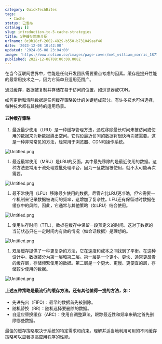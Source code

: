```yaml
---
category: QuickTechBites
tags:
  - Cache
status: 已发布
catalog: []
slug: introduction-to-5-cache-strategies
title: 5种缓存策略介绍
urlname: 8c9b18cf-2602-4829-b550-b731049aaf46
date: '2023-12-08 10:42:00'
updated: '2024-05-08 23:04:00'
image: 'https://www.notion.so/images/page-cover/met_william_morris_1877_willow.jpg'
published: 2022-12-08T08:00:00.000Z
---
```


在当今互联网世界中，性能是任何开发团队需要重点考虑的因素。缓存是提升性能的最常用技术之一，因为它简单且适用范围广。


通过缓存，数据被复制并存储在易于访问的位置，如浏览器或CDN。


如何更新和清除数据是任何缓存策略设计的关键组成部分。有许多技术可供选择，每种技术都有其独特的适用场景。


#### 五种缓存策略

1. 最近最少使用（LRU）是一种缓存管理方法，通过移除最长时间未被访问或使用的数据来为新数据腾出空间。它假设最近访问的数据将很快再次被需要。这是一种非常常见的方法，经常用于浏览器、CDN和操作系统。

![Untitled.png](https://prod-files-secure.s3.us-west-2.amazonaws.com/5d24fe63-e567-4804-86f9-9fdc62e13082/74494354-3dc7-4fc2-be3e-7e15913b3f24/Untitled.png?X-Amz-Algorithm=AWS4-HMAC-SHA256&X-Amz-Content-Sha256=UNSIGNED-PAYLOAD&X-Amz-Credential=ASIAZI2LB466Q3PGRYSP%2F20250304%2Fus-west-2%2Fs3%2Faws4_request&X-Amz-Date=20250304T053902Z&X-Amz-Expires=3600&X-Amz-Security-Token=IQoJb3JpZ2luX2VjEK7%2F%2F%2F%2F%2F%2F%2F%2F%2F%2FwEaCXVzLXdlc3QtMiJHMEUCIQCpuTc6cxG0XPd9ep2zVAP8HXCWx3T7ad3X8R87qHDJHgIgYOAa%2BJRjrA%2BaO0VlbNEn6B588e2v7ch3UbfigKZ86fQqiAQI5%2F%2F%2F%2F%2F%2F%2F%2F%2F%2F%2FARAAGgw2Mzc0MjMxODM4MDUiDBebqghWUoHy88FdKircA6HAb7x327OdchP7mCjAnJ9Bv7qXykpSkcoEwBXYnTBZiVbca9Y%2BYUueaS73mp22IJvSRrE31F7yuYer9irLLrrT21ak16ov5vVBu%2BjwLTBsh2V6s6CbuqLBWVTAf7H5%2Fd2mZaghXfC2KQJTsfnhYAuntXWaFlTD%2B5vAQEUta9sOkyzv1JcLPJrr1jV%2BYrIJykyvHOynsxslHGOW2tvwgBnAjlXUODHhLXhl8%2BaPDP1Pob5Z4v2dnt6j7zErYRBh3XaDc6r5Y8xl0vfkpnwDUlTzZ%2F1ka4yBBPXCWyQHD9Ahiyr69UJ9GkLCF8JHMTobDKh%2BSXO5eG2V%2F9zarl7g%2Fq4%2B3lsJI8I6cb3JQM1aCvqo97xSK%2FUTEhn1hc219NSRExvovwY2w%2B2hWDiVdMVcVciXMT8o5jTGhFrFaKF1lT6WBc%2BrZVwHCqp8XyLbSb%2FMTaHYEZzL06QsC%2FYl39YptyOCBgSAv9P9N%2B886HNDEdTIMYdbVgrH6gSRJZ1fRffRoObXVHtCc%2Ftjgunm4DSUDJeFBGoQVJ%2FzAaUujBG5mE7lfuZviEVBVCp758Cub9QcHqcyw8etC%2Be%2F8OhLX60mC9GZpj3NOGYT6%2BPDMhxM5gs4%2FoIqdKr0VOPhW4kZMI6dmr4GOqUBRN9kY5QCuswt5vGMAyhmd9h3ZTjhhiYZbEUIQEYyBInwtTJsK6WasbvpapIRKT8nt%2FebFjSA6J8NMLI%2Fho2FoTSpwLTnYvRYYrlnGRistmfSddG1bsb5EPk2e0AzGrNUq%2ByylldL3gWuOFkknYLmJd3tppJ2VoHNYsL%2B95o3mdiBF2dSEBbsfaMotvxr3LaLyL70A2rAMmKMKPUlIVP%2FI7tOsTuO&X-Amz-Signature=0cdc48f63fc3fe011962d55642804e7f8ab0ba7574947aa411eee32b8a565dc9&X-Amz-SignedHeaders=host&x-id=GetObject)

1. 最近最常使用（MRU）是LRU的反面，其中最先移除的是最近使用的数据。这种方法更常用于流处理或批处理平台，因为一旦数据被使用，就不太可能再次需要。

![Untitled.png](https://prod-files-secure.s3.us-west-2.amazonaws.com/5d24fe63-e567-4804-86f9-9fdc62e13082/9394e615-e149-4cd8-9a1b-e3c39cda8184/Untitled.png?X-Amz-Algorithm=AWS4-HMAC-SHA256&X-Amz-Content-Sha256=UNSIGNED-PAYLOAD&X-Amz-Credential=ASIAZI2LB466Q3PGRYSP%2F20250304%2Fus-west-2%2Fs3%2Faws4_request&X-Amz-Date=20250304T053902Z&X-Amz-Expires=3600&X-Amz-Security-Token=IQoJb3JpZ2luX2VjEK7%2F%2F%2F%2F%2F%2F%2F%2F%2F%2FwEaCXVzLXdlc3QtMiJHMEUCIQCpuTc6cxG0XPd9ep2zVAP8HXCWx3T7ad3X8R87qHDJHgIgYOAa%2BJRjrA%2BaO0VlbNEn6B588e2v7ch3UbfigKZ86fQqiAQI5%2F%2F%2F%2F%2F%2F%2F%2F%2F%2F%2FARAAGgw2Mzc0MjMxODM4MDUiDBebqghWUoHy88FdKircA6HAb7x327OdchP7mCjAnJ9Bv7qXykpSkcoEwBXYnTBZiVbca9Y%2BYUueaS73mp22IJvSRrE31F7yuYer9irLLrrT21ak16ov5vVBu%2BjwLTBsh2V6s6CbuqLBWVTAf7H5%2Fd2mZaghXfC2KQJTsfnhYAuntXWaFlTD%2B5vAQEUta9sOkyzv1JcLPJrr1jV%2BYrIJykyvHOynsxslHGOW2tvwgBnAjlXUODHhLXhl8%2BaPDP1Pob5Z4v2dnt6j7zErYRBh3XaDc6r5Y8xl0vfkpnwDUlTzZ%2F1ka4yBBPXCWyQHD9Ahiyr69UJ9GkLCF8JHMTobDKh%2BSXO5eG2V%2F9zarl7g%2Fq4%2B3lsJI8I6cb3JQM1aCvqo97xSK%2FUTEhn1hc219NSRExvovwY2w%2B2hWDiVdMVcVciXMT8o5jTGhFrFaKF1lT6WBc%2BrZVwHCqp8XyLbSb%2FMTaHYEZzL06QsC%2FYl39YptyOCBgSAv9P9N%2B886HNDEdTIMYdbVgrH6gSRJZ1fRffRoObXVHtCc%2Ftjgunm4DSUDJeFBGoQVJ%2FzAaUujBG5mE7lfuZviEVBVCp758Cub9QcHqcyw8etC%2Be%2F8OhLX60mC9GZpj3NOGYT6%2BPDMhxM5gs4%2FoIqdKr0VOPhW4kZMI6dmr4GOqUBRN9kY5QCuswt5vGMAyhmd9h3ZTjhhiYZbEUIQEYyBInwtTJsK6WasbvpapIRKT8nt%2FebFjSA6J8NMLI%2Fho2FoTSpwLTnYvRYYrlnGRistmfSddG1bsb5EPk2e0AzGrNUq%2ByylldL3gWuOFkknYLmJd3tppJ2VoHNYsL%2B95o3mdiBF2dSEBbsfaMotvxr3LaLyL70A2rAMmKMKPUlIVP%2FI7tOsTuO&X-Amz-Signature=41bacb7600c318927f546c116f72189dc86a303dd8e0cca2594eb27272352e1e&X-Amz-SignedHeaders=host&x-id=GetObject)

1. 最不常使用（LFU）移除最少使用的数据。尽管它比LRU更准确，但它需要一个机制来记录数据被访问的频率，这增加了复杂性。LFU还有保留过时数据在缓存中的风险。因此，它通常与其他策略（如LRU）结合使用。

![Untitled.png](https://prod-files-secure.s3.us-west-2.amazonaws.com/5d24fe63-e567-4804-86f9-9fdc62e13082/ff489bb8-941e-4617-b208-e17020ed7ada/Untitled.png?X-Amz-Algorithm=AWS4-HMAC-SHA256&X-Amz-Content-Sha256=UNSIGNED-PAYLOAD&X-Amz-Credential=ASIAZI2LB466Q3PGRYSP%2F20250304%2Fus-west-2%2Fs3%2Faws4_request&X-Amz-Date=20250304T053902Z&X-Amz-Expires=3600&X-Amz-Security-Token=IQoJb3JpZ2luX2VjEK7%2F%2F%2F%2F%2F%2F%2F%2F%2F%2FwEaCXVzLXdlc3QtMiJHMEUCIQCpuTc6cxG0XPd9ep2zVAP8HXCWx3T7ad3X8R87qHDJHgIgYOAa%2BJRjrA%2BaO0VlbNEn6B588e2v7ch3UbfigKZ86fQqiAQI5%2F%2F%2F%2F%2F%2F%2F%2F%2F%2F%2FARAAGgw2Mzc0MjMxODM4MDUiDBebqghWUoHy88FdKircA6HAb7x327OdchP7mCjAnJ9Bv7qXykpSkcoEwBXYnTBZiVbca9Y%2BYUueaS73mp22IJvSRrE31F7yuYer9irLLrrT21ak16ov5vVBu%2BjwLTBsh2V6s6CbuqLBWVTAf7H5%2Fd2mZaghXfC2KQJTsfnhYAuntXWaFlTD%2B5vAQEUta9sOkyzv1JcLPJrr1jV%2BYrIJykyvHOynsxslHGOW2tvwgBnAjlXUODHhLXhl8%2BaPDP1Pob5Z4v2dnt6j7zErYRBh3XaDc6r5Y8xl0vfkpnwDUlTzZ%2F1ka4yBBPXCWyQHD9Ahiyr69UJ9GkLCF8JHMTobDKh%2BSXO5eG2V%2F9zarl7g%2Fq4%2B3lsJI8I6cb3JQM1aCvqo97xSK%2FUTEhn1hc219NSRExvovwY2w%2B2hWDiVdMVcVciXMT8o5jTGhFrFaKF1lT6WBc%2BrZVwHCqp8XyLbSb%2FMTaHYEZzL06QsC%2FYl39YptyOCBgSAv9P9N%2B886HNDEdTIMYdbVgrH6gSRJZ1fRffRoObXVHtCc%2Ftjgunm4DSUDJeFBGoQVJ%2FzAaUujBG5mE7lfuZviEVBVCp758Cub9QcHqcyw8etC%2Be%2F8OhLX60mC9GZpj3NOGYT6%2BPDMhxM5gs4%2FoIqdKr0VOPhW4kZMI6dmr4GOqUBRN9kY5QCuswt5vGMAyhmd9h3ZTjhhiYZbEUIQEYyBInwtTJsK6WasbvpapIRKT8nt%2FebFjSA6J8NMLI%2Fho2FoTSpwLTnYvRYYrlnGRistmfSddG1bsb5EPk2e0AzGrNUq%2ByylldL3gWuOFkknYLmJd3tppJ2VoHNYsL%2B95o3mdiBF2dSEBbsfaMotvxr3LaLyL70A2rAMmKMKPUlIVP%2FI7tOsTuO&X-Amz-Signature=eb367ae5978b05562a246fb86ba34de99d4ad2f2108276062f6f05ebf4baa0fb&X-Amz-SignedHeaders=host&x-id=GetObject)

1. 使用生存时间（TTL），数据在缓存中保留一段预定义的时间。这对于数据的当前状态只在一定时间内有效的情况（如会话数据）是理想的。

![Untitled.png](https://prod-files-secure.s3.us-west-2.amazonaws.com/5d24fe63-e567-4804-86f9-9fdc62e13082/480ed8d3-f3c7-4a40-a9c6-4ca2e915c139/Untitled.png?X-Amz-Algorithm=AWS4-HMAC-SHA256&X-Amz-Content-Sha256=UNSIGNED-PAYLOAD&X-Amz-Credential=ASIAZI2LB466Q3PGRYSP%2F20250304%2Fus-west-2%2Fs3%2Faws4_request&X-Amz-Date=20250304T053902Z&X-Amz-Expires=3600&X-Amz-Security-Token=IQoJb3JpZ2luX2VjEK7%2F%2F%2F%2F%2F%2F%2F%2F%2F%2FwEaCXVzLXdlc3QtMiJHMEUCIQCpuTc6cxG0XPd9ep2zVAP8HXCWx3T7ad3X8R87qHDJHgIgYOAa%2BJRjrA%2BaO0VlbNEn6B588e2v7ch3UbfigKZ86fQqiAQI5%2F%2F%2F%2F%2F%2F%2F%2F%2F%2F%2FARAAGgw2Mzc0MjMxODM4MDUiDBebqghWUoHy88FdKircA6HAb7x327OdchP7mCjAnJ9Bv7qXykpSkcoEwBXYnTBZiVbca9Y%2BYUueaS73mp22IJvSRrE31F7yuYer9irLLrrT21ak16ov5vVBu%2BjwLTBsh2V6s6CbuqLBWVTAf7H5%2Fd2mZaghXfC2KQJTsfnhYAuntXWaFlTD%2B5vAQEUta9sOkyzv1JcLPJrr1jV%2BYrIJykyvHOynsxslHGOW2tvwgBnAjlXUODHhLXhl8%2BaPDP1Pob5Z4v2dnt6j7zErYRBh3XaDc6r5Y8xl0vfkpnwDUlTzZ%2F1ka4yBBPXCWyQHD9Ahiyr69UJ9GkLCF8JHMTobDKh%2BSXO5eG2V%2F9zarl7g%2Fq4%2B3lsJI8I6cb3JQM1aCvqo97xSK%2FUTEhn1hc219NSRExvovwY2w%2B2hWDiVdMVcVciXMT8o5jTGhFrFaKF1lT6WBc%2BrZVwHCqp8XyLbSb%2FMTaHYEZzL06QsC%2FYl39YptyOCBgSAv9P9N%2B886HNDEdTIMYdbVgrH6gSRJZ1fRffRoObXVHtCc%2Ftjgunm4DSUDJeFBGoQVJ%2FzAaUujBG5mE7lfuZviEVBVCp758Cub9QcHqcyw8etC%2Be%2F8OhLX60mC9GZpj3NOGYT6%2BPDMhxM5gs4%2FoIqdKr0VOPhW4kZMI6dmr4GOqUBRN9kY5QCuswt5vGMAyhmd9h3ZTjhhiYZbEUIQEYyBInwtTJsK6WasbvpapIRKT8nt%2FebFjSA6J8NMLI%2Fho2FoTSpwLTnYvRYYrlnGRistmfSddG1bsb5EPk2e0AzGrNUq%2ByylldL3gWuOFkknYLmJd3tppJ2VoHNYsL%2B95o3mdiBF2dSEBbsfaMotvxr3LaLyL70A2rAMmKMKPUlIVP%2FI7tOsTuO&X-Amz-Signature=55839dd4c78da5f7dea65cd0ee0d4f955354011d1e9b85f00922ffc207d76aad&X-Amz-SignedHeaders=host&x-id=GetObject)

1. 双层缓存提供了一种更复杂的方法，它在速度和成本之间找到了平衡。在这种设计中，数据被分为第一层和第二层。第一层是一个更小、更快、通常更昂贵的缓存层，存储频繁使用的数据。第二层是一个更大、更慢、更便宜的层，存储较少使用的数据。

![Untitled.png](https://prod-files-secure.s3.us-west-2.amazonaws.com/5d24fe63-e567-4804-86f9-9fdc62e13082/35e68090-275d-4707-9e9a-ce86f000e9eb/Untitled.png?X-Amz-Algorithm=AWS4-HMAC-SHA256&X-Amz-Content-Sha256=UNSIGNED-PAYLOAD&X-Amz-Credential=ASIAZI2LB466Q3PGRYSP%2F20250304%2Fus-west-2%2Fs3%2Faws4_request&X-Amz-Date=20250304T053902Z&X-Amz-Expires=3600&X-Amz-Security-Token=IQoJb3JpZ2luX2VjEK7%2F%2F%2F%2F%2F%2F%2F%2F%2F%2FwEaCXVzLXdlc3QtMiJHMEUCIQCpuTc6cxG0XPd9ep2zVAP8HXCWx3T7ad3X8R87qHDJHgIgYOAa%2BJRjrA%2BaO0VlbNEn6B588e2v7ch3UbfigKZ86fQqiAQI5%2F%2F%2F%2F%2F%2F%2F%2F%2F%2F%2FARAAGgw2Mzc0MjMxODM4MDUiDBebqghWUoHy88FdKircA6HAb7x327OdchP7mCjAnJ9Bv7qXykpSkcoEwBXYnTBZiVbca9Y%2BYUueaS73mp22IJvSRrE31F7yuYer9irLLrrT21ak16ov5vVBu%2BjwLTBsh2V6s6CbuqLBWVTAf7H5%2Fd2mZaghXfC2KQJTsfnhYAuntXWaFlTD%2B5vAQEUta9sOkyzv1JcLPJrr1jV%2BYrIJykyvHOynsxslHGOW2tvwgBnAjlXUODHhLXhl8%2BaPDP1Pob5Z4v2dnt6j7zErYRBh3XaDc6r5Y8xl0vfkpnwDUlTzZ%2F1ka4yBBPXCWyQHD9Ahiyr69UJ9GkLCF8JHMTobDKh%2BSXO5eG2V%2F9zarl7g%2Fq4%2B3lsJI8I6cb3JQM1aCvqo97xSK%2FUTEhn1hc219NSRExvovwY2w%2B2hWDiVdMVcVciXMT8o5jTGhFrFaKF1lT6WBc%2BrZVwHCqp8XyLbSb%2FMTaHYEZzL06QsC%2FYl39YptyOCBgSAv9P9N%2B886HNDEdTIMYdbVgrH6gSRJZ1fRffRoObXVHtCc%2Ftjgunm4DSUDJeFBGoQVJ%2FzAaUujBG5mE7lfuZviEVBVCp758Cub9QcHqcyw8etC%2Be%2F8OhLX60mC9GZpj3NOGYT6%2BPDMhxM5gs4%2FoIqdKr0VOPhW4kZMI6dmr4GOqUBRN9kY5QCuswt5vGMAyhmd9h3ZTjhhiYZbEUIQEYyBInwtTJsK6WasbvpapIRKT8nt%2FebFjSA6J8NMLI%2Fho2FoTSpwLTnYvRYYrlnGRistmfSddG1bsb5EPk2e0AzGrNUq%2ByylldL3gWuOFkknYLmJd3tppJ2VoHNYsL%2B95o3mdiBF2dSEBbsfaMotvxr3LaLyL70A2rAMmKMKPUlIVP%2FI7tOsTuO&X-Amz-Signature=97b07d29a381134c54acab149036debb40ea22490c7be33401eb463ddaba04ae&X-Amz-SignedHeaders=host&x-id=GetObject)


#### 上述五种策略是最流行的缓存方法。还有其他值得一提的方法，如：

- 先进先出（FIFO）：最早的数据首先被删除。
- 随机替换（RR）：随机选择要删除的数据。
- 自适应替换缓存（ARC）：使用自调整算法，跟踪最近性和频率来确定首先删除哪些数据。

最佳的缓存策略取决于系统的特定需求和约束。理解并适当地利用可用的不同缓存策略可以显著提高应用程序的性能。

